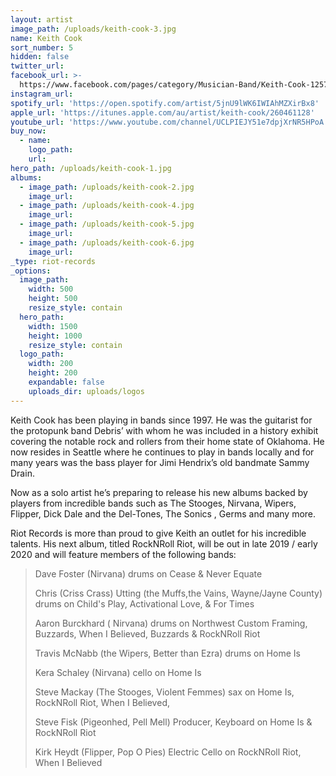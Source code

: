 ```yaml
---
layout: artist
image_path: /uploads/keith-cook-3.jpg
name: Keith Cook
sort_number: 5
hidden: false
twitter_url:
facebook_url: >-
  https://www.facebook.com/pages/category/Musician-Band/Keith-Cook-125773104141440/
instagram_url:
spotify_url: 'https://open.spotify.com/artist/5jnU9lWK6IWIAhMZXirBx8'
apple_url: 'https://itunes.apple.com/au/artist/keith-cook/260461128'
youtube_url: 'https://www.youtube.com/channel/UCLPIEJY51e7dpjXrNR5HPoA'
buy_now:
  - name:
    logo_path:
    url:
hero_path: /uploads/keith-cook-1.jpg
albums:
  - image_path: /uploads/keith-cook-2.jpg
    image_url:
  - image_path: /uploads/keith-cook-4.jpg
    image_url:
  - image_path: /uploads/keith-cook-5.jpg
    image_url:
  - image_path: /uploads/keith-cook-6.jpg
    image_url:
_type: riot-records
_options:
  image_path:
    width: 500
    height: 500
    resize_style: contain
  hero_path:
    width: 1500
    height: 1000
    resize_style: contain
  logo_path:
    width: 200
    height: 200
    expandable: false
    uploads_dir: uploads/logos
---
```


Keith Cook has been playing in bands since 1997. He was the guitarist for the protopunk band Debris’ with whom he was included in a history exhibit covering the notable rock and rollers from their home state of Oklahoma. He now resides in Seattle where he continues to play in bands locally and for many years was the bass player for Jimi Hendrix’s old bandmate Sammy Drain.

Now as a solo artist he’s preparing to release his new albums backed by players from incredible bands such as The Stooges, Nirvana, Wipers, Flipper, Dick Dale and the Del-Tones, The Sonics , Germs and many more.&nbsp;

Riot Records is more than proud to give Keith an outlet for his incredible talents. His next album, titled RockNRoll Riot, will be out in late 2019 / early 2020 and will feature members of the following bands:

> Dave Foster (Nirvana) drums on Cease & Never Equate
>
>
> Chris (Criss Crass) Utting (the Muffs,the Vains, Wayne/Jayne County) drums on Child's Play, Activational Love, & For Times
>
>
> Aaron Burckhard ( Nirvana) drums on Northwest Custom Framing, Buzzards, When I Believed, Buzzards & RockNRoll Riot
>
>
> Travis McNabb (the Wipers, Better than Ezra) drums on Home Is
>
>
> Kera Schaley (Nirvana) cello on Home Is
>
>
> Steve Mackay (The Stooges, Violent Femmes) sax on Home Is, RockNRoll Riot, When I Believed,&nbsp;
>
>
> Steve Fisk (Pigeonhed, Pell Mell) Producer, Keyboard on Home Is & RockNRoll Riot
>
>
> Kirk Heydt (Flipper, Pop O Pies) Electric Cello on RockNRoll Riot, When I Believed